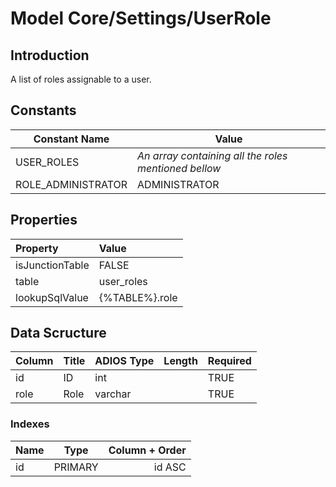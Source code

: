 # Model Core/Settings/UserRole

## Introduction

A list of roles assignable to a user.

## Constants

| Constant Name      | Value                                                |
| ------------------ | ---------------------------------------------------- |
| USER_ROLES         | _An array containing all the roles mentioned bellow_ |
| ROLE_ADMINISTRATOR | ADMINISTRATOR                                        |

## Properties

| Property        | Value          |
| :-------------- | :------------- |
| isJunctionTable | FALSE          |
| table           | user_roles     |
| lookupSqlValue  | {%TABLE%}.role |

## Data Scructure

| Column | Title | ADIOS Type | Length | Required |
| ------ | ----- | ---------- | ------ | -------- |
| id     | ID    | int        |        | TRUE     |
| role   | Role  | varchar    |        | TRUE     |

### Indexes

| Name |  Type   | Column + Order |
| :--- | :-----: | -------------: |
| id   | PRIMARY |         id ASC |

